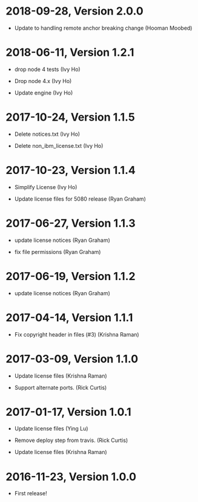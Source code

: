 2018-09-28, Version 2.0.0
=========================

 * Update to handling  remote anchor breaking change (Hooman Moobed)


2018-06-11, Version 1.2.1
=========================

 * drop node 4 tests (Ivy Ho)

 * Drop node 4.x (Ivy Ho)

 * Update engine (Ivy Ho)


2017-10-24, Version 1.1.5
=========================

 * Delete notices.txt (Ivy Ho)

 * Delete non_ibm_license.txt (Ivy Ho)


2017-10-23, Version 1.1.4
=========================

 * Simplify License (Ivy Ho)

 * Update license files for 5080 release (Ryan Graham)


2017-06-27, Version 1.1.3
=========================

 * update license notices (Ryan Graham)

 * fix file permissions (Ryan Graham)


2017-06-19, Version 1.1.2
=========================

 * update license notices (Ryan Graham)


2017-04-14, Version 1.1.1
=========================

 * Fix copyright header in files (#3) (Krishna Raman)


2017-03-09, Version 1.1.0
=========================

 * Update license files (Krishna Raman)

 * Support alternate ports. (Rick Curtis)


2017-01-17, Version 1.0.1
=========================

 * Update license files (Ying Lu)

 * Remove deploy step from travis. (Rick Curtis)

 * Update license files (Krishna Raman)


2016-11-23, Version 1.0.0
=========================

 * First release!
